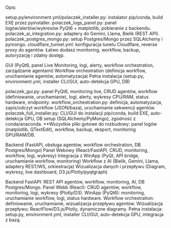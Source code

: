 Opis:

setup.py/environment.yml/polaczek_installer.py: instalator pip/conda, build EXE przez pyinstaller.
polaczek_logs_panel.py: panel logów/alertów/wykresów PyQt6 + matplotlib, pobieranie z backendu.
polaczek_ai_integration.py: adaptery do Gemini, Llama, Bielik (REST API).
polaczek_postgres_mongo.py: setup Postgres/Mongo przez SQLAlchemy i pymongo.
cloudflare_tunnel.yml: konfiguracja tunelu Cloudflare, reverse proxy do agentów.
Łatwo dodasz monitoring, workflow, backup, autoryzację i zdalny dostęp.

GUI (PyQt6, panel Live Monitoring, logi, alerty, workflow orchestration, zarządzanie agentami)
Workflow orchestration (definicja workflow, uruchamianie agentów, automatyzacja)
Pełna instalacja (setup.py, environment.yml, installer CLI/GUI, auto-detekcja GPU, DB)

polaczek_gui.py: panel PyQt6, monitoring live, CRUD agentów, workflow (definiowanie, uruchamianie), logi, alerty, wykresy CPU/RAM, status hardware, endpointy.
workflow_orchestration.py: definicja, automatyzacja, zapis/odczyt workflow (JSON/baza), uruchamianie sekwencji agentów.
polaczek_full_installer.py: CLI/GUI do instalacji pip/conda, build EXE, auto-detekcja GPU, DB setup (SQLAlchemy/PyMongo), zgodność z conda/anaconda.
**Wszystkie pliki gotowe do rozbudowy: panel logów (matplotlib, QTextEdit), workflow, backup, eksport, monitoring GPU/RAM/DB.

Backend (FastAPI, obsługa agentów, workflow orchestration, DB Postgres/Mongo)
Panel Webowy (React/FastAPI, CRUD, monitoring, workflow, logi, wykresy)
Integracja z WinApp (PyQt, API bridge, uruchamianie workflow, monitoring)
Workflow z AI (Bielik, Gemini, Llama, adaptery REST/WS, orkiestracja)
Wizualizacja danych i przepływu (Diagram, wykresy, live dashboard, D3.js/Plotly/pyqtgraph)

Backend FastAPI: REST API agentów, workflow, monitoring, AI, DB Postgres/Mongo.
Panel Webb (React): CRUD agentów, workflow, monitoring, logi, wykresy (Plotly/D3).
WinApp (PyQt6): monitoring, uruchamianie workflow, logi, status hardware.
Workflow orchestration: definiowanie, uruchamianie, wizualizacja przepływu agentów.
Wizualizacja przepływu: ReactFlow/D3.js/Plotly, dynamiczne diagramy.
Pełna instalacja: setup.py, environment.yml, installer CLI/GUI, auto-detekcja GPU, integracja z bazą.